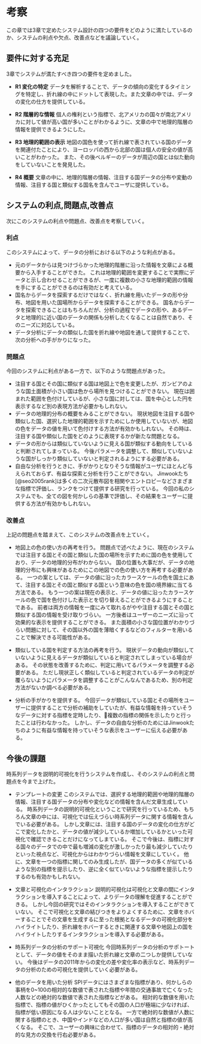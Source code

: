 # 考察

この章では3章で定めたシステム設計の四つの要件をどのように満たしているのか、システムの利点や欠点、改善点などを議論していく。

## 要件に対する充足

3章でシステムが満たすべき四つの要件を定めました。

- **R1 変化の特定** データを解析することで、データの傾向の変化するタイミングを特定し、折れ線の中にドットして表現した。また文章の中では、データの変化の仕方を提供している。

- **R2 階層的な情報** 個人の権利という指標で、北アメリカの国々が南北アメリカに対して値が高い国が多いことがわかるように、文章の中で地理的階層の情報を提供できるようにした。

- **R3 地理的範囲の表示** 地図の国色を使って折れ線で表されている国のデータを関連付たことにより、ヨーロッパの西から北部の国は個人の安全の値が高いことがわかった。
また、その後ベルギーのデータが周辺の国とは似た動向をしていないことを発見した。

- **R4 概要** 文章の中に、地理的階層の情報、注目する国データの分布や変動の情報、注目する国と類似する国名を含んでユーザに提供している。


## システムの利点,問題点,改善点

次にこのシステムの利点や問題点、改善点を考察していく。

### 利点

このシステムによって、データの分析における以下のような利点がある。

- 元のデータからは見つけづらかった地理的階層に沿った情報を文章による概要から入手することができた。
これは地理的範囲を変更することで実際にデータと示し合わせることができるが、一度に複数の小さな地理的範囲の情報を手にすることができるのは有効だと考えている。
- 国名からデータを探索するだけではなく、折れ線を用いたデータの形や分布、地図を用いた国場所からデータを探索することができる。
国名からデータを探索できることはもちろんだが、分析の過程でデータの形や、あるデータと地理的に近い国のデータの関係も分析したくなることは自然であり、そのニーズに対応している。
- データ分析にデータの類似した国を折れ線や地図を通して提供することで、次の分析への手がかりになった。


### 問題点

今回のシステムに利点がある一方で、以下のような問題点があった。

- 注目する国とその国に類似する国は地図上で色を変更したが、ガンビアのような国土面積が小さい国は色から場所を見つけることができない。
現在は囲まれた範囲を色付けしているが、小さな国に対しては、国を中心とした円を表示するなど別の表現方法が必要かもしれない。
- データの地理的分布の概要をみることができない。
現状地図を注目する国や類似した国、選択した地理的範囲を示すためにしか使用していないが、地図の色をデータの値を用いて色付けする方法が有効かもしれない。
その時は、注目する国や類似した国をどのように表現するかが新たな問題となる。
- データの形からは類似していないように見える国が類似する動向をしていると判断されてしまっている。
今後パラメータを調整して、類似していないような国がしっかり類似していないと判定されるようにする必要がある。
- 自由な分析を行うときに、手がかりとなりそうな情報がユーザにほとんど与えられておらず、有益な探索と分析を行うことができない。
Jinwookたち[@seo2005rank]は多くの二次元散布図を相関やエントロピーなどさまざまな指標で評価し、ランクをつけて提供する研究を行っている。
今回の私のシステムでも、全ての図を何かしらの基準で評価し、その結果をユーザーに提供する方法が有効かもしれない。


### 改善点

上記の問題点を踏まえて、このシステムの改善点を上ていく。

- 地図上の色の使い方の再考を行う。
問題点で述べたように、現在のシステムでは注目する国とその国と類似した国の場所を示すために国の色を使用しており、データの地理的分布がわからない。
国の位置も大事だが、データの地理的分布にも興味があるためにこの地図での色の使い方を再考する必要がある。
一つの案としては、データの値に沿ったカラースケールの色を国土にあて、注目する国とその国と類似する国という意味の色を国の境界線に当てる方法である。
もう一つの案は現在の表示と、データの値に沿ったカラースケールの色で国を色付けした表示とを切り替えることができるようにすることである。
前者は両方の情報を一度にみて取れるがやや注目する国とその国と類似する国の情報を受け取りづらい。
一方後者はユーザーのニーズに沿って効果的な表示を提供することができる。
また面積の小さな国位置がわかりづらい問題に対して、その国以外の国を薄暗くするなどのフィルターを用いることで解決できる可能性がある。

- 類似している国を判定する方法の再考を行う。
現状データの動向が類似していないように見えるデータが類似していると判定されてしまっている場合がある。
その状態を改善するために、判定に用いてるパラメータを調整する必要がある。
ただし現状正しく類似していると判定されているデータの判定が覆らないようにパラメータを調整することがこんなんであるため、別の判定方法がないか調べる必要がある。

- 分析の手がかりを提供する。
今回データが類似している国とその場所をユーザーに提供することで分析の補助をしていたが、有益な情報を持っていそうなデータに対する指標を定時したり、複数の指標の関係を示したりと行ったことは行わなかった。
しかし、データの自由な分析のためにはJinwookたちのように有益な情報を持っていそうな表示をユーザーに伝える必要がある。



## 今後の課題

時系列データを説明的可視化を行うシステムを作成し、そのシステムの利点と問題点を今まで上げた。

- テンプレートの変更
このシステムでは、選択する地理的範囲や地理的階層の情報、注目する国データの分布や変化などの情報を含んだ文章生成している。
時系列データの説明的可視化ということで研究を行っているため、もちろん文章の中には、可視化では伝えづらい時系列データに関する情報を含んでいる必要がある。
しかし文章には、注目する国のデータの変化の仕方がどこで変化したかと、データの値が減少しているか増加しているかといった可視化で確認できることだけになってしまている。
そこで今後は、指標に対する国々のデータでの中で最も増減の変化が激しかったり最も減少していたりといった視点など、可視化からはわかりづらい情報を文章にしていく。
他に、文章を一つの指標に関してのみ生成したが、国データの多くが似ているような別の指標を提示したり、逆に全く似ていないような指標を提示したりするのも有効かもしれない。

- 文章と可視化のインタラクション
説明的可視化は可視化と文章の間にインタラクションを導入することによって、よりデータの理解を促進することができる。
しかし今回の研究ではそのインタラクションを導入することができていない。
そこで可視化と文章の結びつきをよりよくするために、文章をホバーすることでその文章を生成するに至った根拠となるデータの可視化部分をハイライトしたり、折れ線をホバーするときに関連する文章や地図上の国をハイライトしたりするインタラクションを導入する必要がある。

- 時系列データの分析のサポート可視化
今回時系列データの分析のサポトートとして、データの値をそのまま描いた折れ線と文章の二つしか提供していない。
今後はデータの2011年からの変化の差や変化率の表示など、時系列データの分析のための可視化を提供していく必要がある。

- 他のデータを用いた分析
SPIデータにはさまざまな指標があり、何かしらの事柄を0~100の相対的な数値で表された指標や年間の交通事故で亡くなった人数などの絶対的な数値で表された指標などがある。
相対的な数値を用いた指標で、指標の値がひくかったとしてもその国の人口が極端に少なければ、指標が低い原因になる人は少ないこととなる。
一方で絶対的な数値が人数に関する指標のとき、中国やインドなどの人口が多い国は自然と指標の値が高くなる。
そこで、ユーザーの興味に合わせて、指標のデータの相対的・絶対的な見方の交換を行右必要がある。